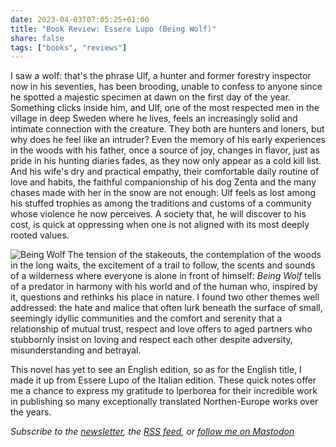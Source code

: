 ```yaml
---
date: 2023-04-03T07:05:25+01:00
title: "Book Review: Essere Lupo (Being Wolf)"
share: false
tags: ["books", "reviews"]
---
```

I saw a wolf: that's the phrase Ulf, a hunter and former forestry inspector now in his seventies, has been brooding,
unable to confess to anyone since he spotted a majestic specimen at dawn on the first day of the year. Something clicks
inside him, and Ulf, one of the most respected men in the village in deep Sweden where he lives, feels an increasingly
solid and intimate connection with the creature. They both are hunters and loners, but why does he feel like an
intruder? Even the memory of his early experiences in the woods with his father, once a source of joy, changes in
flavor, just as pride in his hunting diaries fades, as they now only appear as a cold kill list. And his wife's dry and
practical empathy, their comfortable daily routine of love and habits, the faithful companionship of his dog Zenta and
the many chases made with her in the snow are not enough: Ulf feels as lost among his stuffed trophies as among the
traditions and customs of a community whose violence he now perceives. A society that, he will discover to his cost, is
quick at oppressing when one is not aligned with its most deeply rooted values. 

![Being Wolf](/images/being-wolf.jpeg#right)
The tension of the stakeouts, the contemplation of the woods in the long waits, the excitement of a trail to follow, the
scents and sounds of a wilderness where everyone is alone in front of himself: *Being Wolf* tells of a predator in
harmony with his world and of the human who, inspired by it,  questions and rethinks his place in nature. I found two
other themes well addressed: the hate and malice that often lurk beneath the surface of small, seemingly idyllic
communities and the comfort and serenity that a relationship of mutual trust, respect and love offers to aged partners
who stubbornly insist on loving and respect each other despite adversity, misunderstanding and betrayal.

This novel has yet to see an English edition, so as for the English title, I made it up from Essere Lupo of the Italian
edition. These quick notes offer me a chance to express my gratitude to Iperborea for their incredible work in
publishing so many exceptionally translated Northen-Europe works over the years.

*Subscribe to the [newsletter][nl], the [RSS feed][rss], or [follow me on Mastodon][m]*

 [rss]: https://nicolaiarocci.com/index.xml
 [m]: https://fosstodon.org/@nicola
 [nl]: https://nicolaiarocci.substack.com
